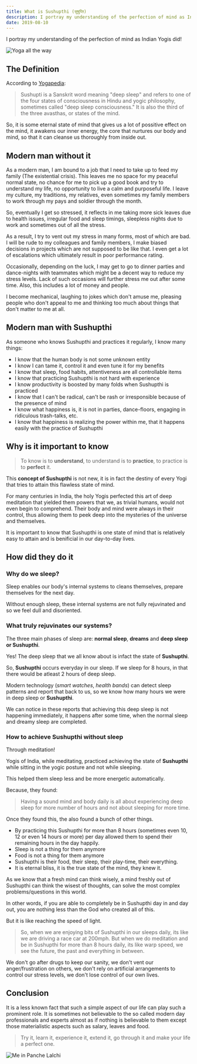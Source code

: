 ```yaml
---
title: What is Sushupthi (सुषुप्ति)
description: I portray my understanding of the perfection of mind as Indian Yogis did!
date: 2019-08-10
---
```


I portray my understanding of the perfection of mind as Indian Yogis did!

<!-- truncate -->

![Yoga all the way](./assets/what-is-sushupthi--banner.jpeg)

## The Definition

According to [Yogapedia](https://www.yogapedia.com/definition/5604/sushupti):

> Sushupti is a Sanskrit word meaning "deep sleep" and refers to one of the four states of consciousness in Hindu and yogic philosophy, sometimes called "deep sleep consciousness." It is also the third of the three avasthas, or states of the mind.

So, it is some eternal state of mind that gives us a lot of possitive effect on the mind, it awakens our inner energy, the core that nurtures our body and mind, so that it can cleanse us thoroughly from inside out.

## Modern man without it

As a modern man, I am bound to a job that I need to take up to feed my family (The existential crisis). This leaves me no space for my peaceful normal state, no chance for me to pick up a good book and try to understand my life, no opportunity to live a calm and purposeful life. I leave my culture, my traditions, my relatives, even sometimes my family members to work through my pays and soldier through the month.

So, eventually I get so stressed, it reflects in me taking more sick leaves due to health issues, irregular food and sleep timings, sleepless nights due to work and sometimes out of all the stress.

As a result, I try to vent out my stress in many forms, most of which are bad. I will be rude to my colleagues and family members, I make biased decisions in projects which are not supposed to be like that. I even get a lot of escalations which ultimately result in poor performance rating.

Occasionally, depending on the luck, I may get to go to dinner parties and dance-nights with teammates which might be a decent way to reduce my stress levels. Lack of such occasions will further stress me out after some time. Also, this includes a lot of money and people.

I become mechanical, laughing to jokes which don't amuse me, pleasing people who don't appeal to me and thinking too much about things that don't matter to me at all.

## Modern man with **Sushupthi**

As someone who knows Sushupthi and practices it regularly, I know many things:

- I know that the human body is not some unknown entity
- I know I can tame it, control it and even tune it for my benefits
- I know that sleep, food habits, attentiveness are all controllable items
- I know that practicing Sushupthi is not hard with experience
- I know productivity is boosted by many folds when Sushupthi is practiced
- I know that I can't be radical, can't be rash or irresponsible because of the presence of mind
- I know what happiness is, it is not in parties, dance-floors, engaging in ridiculous trash-talks, etc.
- I know that happiness is realizing the power within me, that it happens easily with the practice of Sushupthi

## Why is it important to know

> To know is to **understand**, to understand is to **practice**, to practice is to **perfect** it.

This **concept of Sushupthi** is not new, it is in fact the destiny of every Yogi that tries to attain this flawless state of mind.

For many centuries in India, the holy Yogis perfected this art of deep meditation that yielded them powers that we, as trivial humans, would not even begin to comprehend. Their body and mind were always in their control, thus allowing them to peek deep into the mysteries of the universe and themselves.

It is important to know that Sushupthi is one state of mind that is relatively easy to attain and is benificial in our day-to-day lives.

## How did they do it

### Why do we sleep?

Sleep enables our body's internal systems to cleans themselves, prepare themselves for the next day.

Without enough sleep, these internal systems are not fully rejuvinated and so we feel dull and disoriented.

### What truly rejuvinates our systems?

The three main phases of sleep are: **normal sleep**, **dreams** and **deep sleep or Sushupthi**.

Yes! The deep sleep that we all know about is infact the state of **Sushupthi**.

So, **Sushupthi** occurs everyday in our sleep. If we sleep for 8 hours, in that there would be atleast 2 hours of deep sleep.

Modern technology (_smart watches_, _health bands_) can detect sleep patterns and report that back to us, so we know how many hours we were in deep sleep or **Sushupthi**.

We can notice in these reports that achieving this deep sleep is not happening immediately, it happens after some time, when the normal sleep and dreamy sleep are completed.

### How to achieve Sushupthi without sleep

Through meditation!

Yogis of India, while meditating, practiced achieving the state of **Sushupthi** while sitting in the yogic posture and not while sleeping.

This helped them sleep less and be more energetic automatically.

Because, they found:

> Having a sound mind and body daily is all about experiencing deep sleep for more number of hours and not about sleeping for more time.

Once they found this, the also found a bunch of other things.

- By practicing this Sushupthi for more than 8 hours (sometimes even 10, 12 or even 14 hours or more) per day allowed them to spend their remaining hours in the day happily.
- Sleep is not a thing for them anymore
- Food is not a thing for them anymore
- Sushupthi is their food, their sleep, their play-time, their everything.
- It is eternal bliss, it is the true state of the mind, they knew it.

As we know that a fresh mind can think wisely, a mind freshly out of Sushupthi can think the wisest of thoughts, can solve the most complex problems/questions in this world.

In other words, if you are able to completely be in Sushupthi day in and day out, you are nothing less than the God who created all of this.

But it is like reaching the speed of light.

> So, when we are enjoying bits of Sushupthi in our sleeps daily, its like we are driving a race car at 200mph. But when we do meditation and be in Sushupthi for more than 8 hours daily, its like warp speed, we see the future, the past and everything in between.

We don't go after drugs to keep our sanity, we don't vent our anger/frustration on others, we don't rely on artificial arrangements to control our stress levels, we don't lose control of our own lives.

## Conclusion

It is a less known fact that such a simple aspect of our life can play such a prominent role. It is sometimes not believable to the so called modern day professionals and experts almost as if nothing is believable to them except those materialistic aspects such as salary, leaves and food.

> Try it, learn it, experience it, extend it, go through it and make your life a perfect one.

![Me in Panche Lalchi](./assets/what-is-sushupthi--2019-08-10-23-09-28.png)
